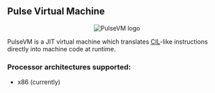 ## Pulse Virtual Machine
<p align="center">
<img align="middle" src="http://pulse.alcnet.eu/logo.png" alt="PulseVM logo"> 
</p>

PulseVM is a JIT virtual machine which translates [CIL](http://en.wikipedia.org/wiki/Common_Intermediate_Language)-like instructions directly into machine code at runtime.

### Processor architectures supported:
 *  x86 (currently)
